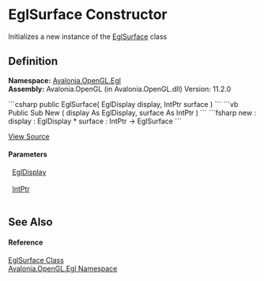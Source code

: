# EglSurface Constructor


Initializes a new instance of the <a href="T_Avalonia_OpenGL_Egl_EglSurface">EglSurface</a> class



## Definition
**Namespace:** <a href="N_Avalonia_OpenGL_Egl">Avalonia.OpenGL.Egl</a>  
**Assembly:** Avalonia.OpenGL (in Avalonia.OpenGL.dll) Version: 11.2.0

<Tabs groupId="api-code-preview">
<TabItem value="csharp" label="C#">
```csharp
public EglSurface(
	EglDisplay display,
	IntPtr surface
)
```
</TabItem>
<TabItem value="vb" label="VB">
```vb
Public Sub New ( 
	display As EglDisplay,
	surface As IntPtr
)
```
</TabItem>
<TabItem value="fsharp" label="F#">
```fsharp
new : 
        display : EglDisplay * 
        surface : IntPtr -> EglSurface
```
</TabItem>
</Tabs>



<a href="https://github.com/AvaloniaUI/Avalonia/tree/master/src/Avalonia.OpenGL/Egl/EglSurface.cs#L11" title="View the source code">View Source</a>



#### Parameters
<dl><dt>  <a href="T_Avalonia_OpenGL_Egl_EglDisplay">EglDisplay</a></dt><dd> </dd><dt>  <a href="https://learn.microsoft.com/dotnet/api/system.intptr" target="_blank" rel="noopener noreferrer">IntPtr</a></dt><dd> </dd></dl>

## See Also


#### Reference
<a href="T_Avalonia_OpenGL_Egl_EglSurface">EglSurface Class</a>  
<a href="N_Avalonia_OpenGL_Egl">Avalonia.OpenGL.Egl Namespace</a>  

